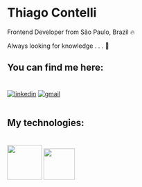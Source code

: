 # Thiago Contelli

Frontend Developer from São Paulo, Brazil 🔥

Always looking for knowledge . . . 🧠

## You can find me here:
#

<div>
  <a href="https://https://www.linkedin.com/in/thiagocontelli/"><img src="https://img.shields.io/static/v1?label=&message=linkedin&color=%234285F4&style=for-the-badge&logo=linkedin&logoColor=white" alt="linkedin"></a>
  <a href="mailto:thiagocontellid@gmail.com"><img src="https://img.shields.io/static/v1?label=&message=gmail&color=%23BB001B&style=for-the-badge&logo=gmail&logoColor=white" alt="gmail"></a>
</div>
<br>

## My technologies:
#
<img style="width: 5rem" src="https://upload.wikimedia.org/wikipedia/commons/thumb/a/a7/React-icon.svg/640px-React-icon.svg.png">
<img style="width: 4.5rem" src="https://www.svgrepo.com/show/303600/typescript-logo.svg">